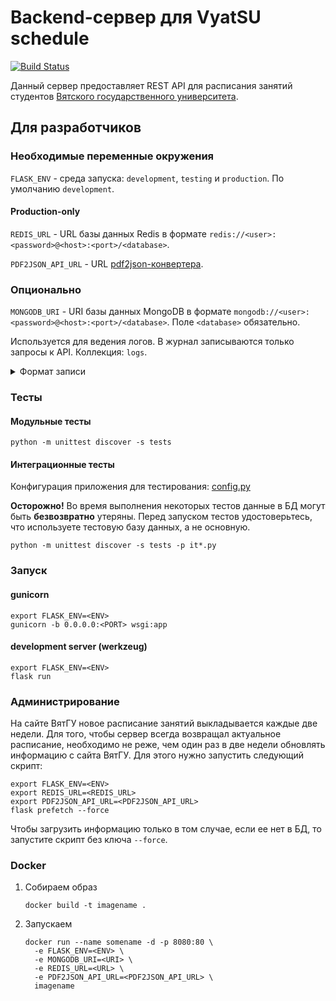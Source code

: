 # Backend-сервер для VyatSU schedule

[![Build Status](https://travis-ci.org/alirzaev/vyatsu-schedule-backend.svg?branch=master)](https://travis-ci.org/alirzaev/vyatsu-schedule-backend)

Данный сервер предоставляет REST API для расписания занятий студентов 
[Вятского государственного университета](https://www.vyatsu.ru).

## Для разработчиков

### Необходимые переменные окружения

`FLASK_ENV` - среда запуска: `development`, `testing` и `production`. По 
умолчанию `development`.

#### Production-only
`REDIS_URL` - URL базы данных Redis в формате 
`redis://<user>:<password>@<host>:<port>/<database>`.

`PDF2JSON_API_URL` - URL [pdf2json-конвертера](https://github.com/alirzaev/vyatsu-schedule-pdf2json).

### Опционально

`MONGODB_URI` - URI базы данных MongoDB в формате 
`mongodb://<user>:<password>@<host>:<port>/<database>`. 
Поле `<database>` обязательно.

Используется для ведения логов. В журнал записываются только запросы к API. 
Коллекция: `logs`.

<details>
<summary>Формат записи</summary>

```json
{
    "path": "<full URL path, string>",
    "useragent": "<user agent, string>",
    "date": "<timestamp of request, date>",
    "status": "<response status code, number>"
}
```
</details>

### Тесты

#### Модульные тесты

`python -m unittest discover -s tests`

#### Интеграционные тесты

Конфигурация приложения для тестирования: [config.py](config.py)

**Осторожно!** Во время выполнения некоторых тестов данные в БД могут быть 
**безвозвратно** утеряны. 
Перед запуском тестов удостоверьтесь, что используете тестовую базу данных, а не 
основную.

`python -m unittest discover -s tests -p it*.py`

### Запуск 

#### gunicorn

```shell script
export FLASK_ENV=<ENV>
gunicorn -b 0.0.0.0:<PORT> wsgi:app
```

#### development server (werkzeug)

```shell script
export FLASK_ENV=<ENV>
flask run
```

### Администрирование

На сайте ВятГУ новое расписание занятий выкладывается каждые две недели. Для того, 
чтобы сервер всегда возвращал актуальное расписание, необходимо не реже, чем 
один раз в две недели обновлять информацию с сайта ВятГУ. Для этого нужно запустить 
следующий скрипт:

```shell script
export FLASK_ENV=<ENV>
export REDIS_URL=<REDIS_URL>
export PDF2JSON_API_URL=<PDF2JSON_API_URL>
flask prefetch --force
```

Чтобы загрузить информацию только в том случае, если ее нет в БД, то 
запустите скрипт без ключа `--force`.

### Docker

1. Собираем образ

   ```
   docker build -t imagename .
   ```

2. Запускаем
   
   ```
   docker run --name somename -d -p 8080:80 \
     -e FLASK_ENV=<ENV> \
     -e MONGODB_URI=<URI> \
     -e REDIS_URL=<URL> \
     -e PDF2JSON_API_URL=<PDF2JSON_API_URL> \
     imagename
   ```
